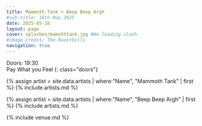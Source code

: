```yaml
---
title: Mammoth Tank + Beep Beep Argh
#sub-title: 16th May 2025
date: 2025-05-16
layout: page
cover: splashes/mamothtank.jpg #No leading slash
#image-credit: The Razerbills
navigation: true
---
```


Doors: 19:30 <br>Pay What you Feel
{: class="doors"}

{% assign artist = site.data.artists | where:"Name", "Mammoth Tank" | first %}
{% include artists.md %}

{% assign artist = site.data.artists | where:"Name", "Beep Beep Argh" | first %} 
{% include artists.md %}

{% include venue.md %}